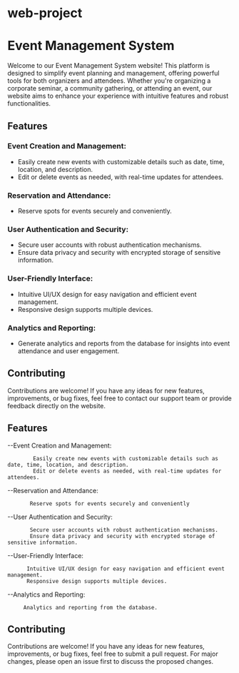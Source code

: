 # web-project

# Event Management System

Welcome to our Event Management System website! This platform is designed to simplify event planning and management, offering powerful tools for both organizers and attendees. Whether you're organizing a corporate seminar, a community gathering, or attending an event, our website aims to enhance your experience with intuitive features and robust functionalities.

## Features

### Event Creation and Management:

- Easily create new events with customizable details such as date, time, location, and description.
- Edit or delete events as needed, with real-time updates for attendees.

### Reservation and Attendance:

- Reserve spots for events securely and conveniently.

### User Authentication and Security:

- Secure user accounts with robust authentication mechanisms.
- Ensure data privacy and security with encrypted storage of sensitive information.

### User-Friendly Interface:

- Intuitive UI/UX design for easy navigation and efficient event management.
- Responsive design supports multiple devices.

### Analytics and Reporting:

- Generate analytics and reports from the database for insights into event attendance and user engagement.

## Contributing

Contributions are welcome! If you have any ideas for new features, improvements, or bug fixes, feel free to contact our support team or provide feedback directly on the website.


## Features

--Event Creation and Management:

            Easily create new events with customizable details such as date, time, location, and description.
            Edit or delete events as needed, with real-time updates for attendees.
--Reservation and Attendance:

           Reserve spots for events securely and conveniently
--User Authentication and Security:

           Secure user accounts with robust authentication mechanisms.
           Ensure data privacy and security with encrypted storage of sensitive information.
--User-Friendly Interface:
                
          Intuitive UI/UX design for easy navigation and efficient event management.
          Responsive design supports multiple devices.
--Analytics and Reporting:

         Analytics and reporting from the database.

## Contributing

Contributions are welcome! If you have any ideas for new features,     improvements, or bug fixes, feel free to submit a pull request. For major changes, please open an issue first to discuss the proposed changes.
